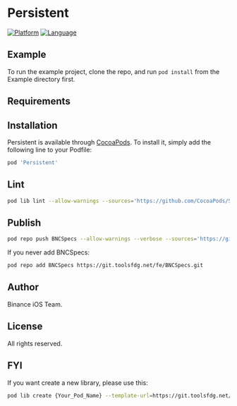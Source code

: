# Persistent

[![Platform](https://img.shields.io/badge/Platform-ios-lightgrey)](https://git.toolsfdg.net/fe/Persistent)
[![Language](https://img.shields.io/badge/language-Swift%205.1-orange.svg)](https://swift.org)

## Example

To run the example project, clone the repo, and run `pod install` from the Example directory first.

## Requirements

## Installation

Persistent is available through [CocoaPods](https://cocoapods.org). To install
it, simply add the following line to your Podfile:

```ruby
pod 'Persistent'
```

## Lint

```bash
pod lib lint --allow-warnings --sources='https://github.com/CocoaPods/Specs.git,https://git.toolsfdg.net/fe/BNCSpecs.git'
```


## Publish

```bash
pod repo push BNCSpecs --allow-warnings --verbose --sources='https://git.toolsfdg.net/fe/BNCSpecs.git,https://github.com/CocoaPods/Specs.git'
```

If you never add BNCSpecs:

```bash
pod repo add BNCSpecs https://git.toolsfdg.net/fe/BNCSpecs.git
```

## Author

Binance iOS Team.

## License

All rights reserved.

## FYI

If you want create a new library, please use this:

```bash
pod lib create {Your_Pod_Name} --template-url=https://git.toolsfdg.net/fe/binance-pod-template.git
```


